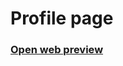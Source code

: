 # Profile page

### [Open web preview ](https://html-preview.github.io/?url=https://github.com/ahmadlatif1/Axsos/blob/main/Web_fundamentals/CSS/about_python/index.html)

